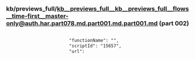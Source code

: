 ### kb/previews_full/kb__previews_full__kb__previews_full__flows__time-first__master-only@auth.har.part078.md.part001.md.part001.md (part 002)

```md

                        "functionName": "",
                        "scriptId": "15657",
                        "url":
```

```
